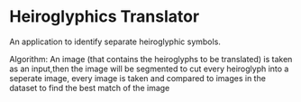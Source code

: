 # Heiroglyphics Translator

An application to identify separate heiroglyphic symbols.

Algorithm:
An image (that contains the heiroglyphs to be translated) is taken as an input,then the image will be segmented to cut every heiroglyph into a seperate image, every image is taken and compared to images in the dataset to find the best match of the image
